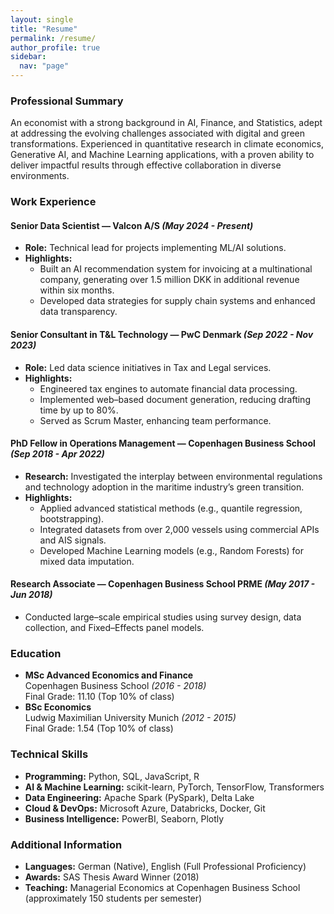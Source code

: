 ```yaml
---
layout: single
title: "Resume"
permalink: /resume/
author_profile: true
sidebar:
  nav: "page"
---
```


### Professional Summary

An economist with a strong background in AI, Finance, and Statistics, adept at addressing the evolving challenges associated with digital and green transformations. Experienced in quantitative research in climate economics, Generative AI, and Machine Learning applications, with a proven ability to deliver impactful results through effective collaboration in diverse environments.

### Work Experience
#### Senior Data Scientist — Valcon A/S *(May 2024 - Present)*
- **Role:** Technical lead for projects implementing ML/AI solutions.
- **Highlights:**
  - Built an AI recommendation system for invoicing at a multinational company, generating over 1.5 million DKK in additional revenue within six months.
  - Developed data strategies for supply chain systems and enhanced data transparency.

#### Senior Consultant in T&L Technology — PwC Denmark *(Sep 2022 - Nov 2023)*
- **Role:** Led data science initiatives in Tax and Legal services.
- **Highlights:**
  - Engineered tax engines to automate financial data processing.
  - Implemented web–based document generation, reducing drafting time by up to 80%.
  - Served as Scrum Master, enhancing team performance.

#### PhD Fellow in Operations Management — Copenhagen Business School *(Sep 2018 - Apr 2022)*
- **Research:** Investigated the interplay between environmental regulations and technology adoption in the maritime industry’s green transition.
- **Highlights:**
  - Applied advanced statistical methods (e.g., quantile regression, bootstrapping).
  - Integrated datasets from over 2,000 vessels using commercial APIs and AIS signals.
  - Developed Machine Learning models (e.g., Random Forests) for mixed data imputation.

#### Research Associate — Copenhagen Business School PRME *(May 2017 - Jun 2018)*
- Conducted large–scale empirical studies using survey design, data collection, and Fixed–Effects panel models.

### Education
- **MSc Advanced Economics and Finance**  
  Copenhagen Business School *(2016 - 2018)*  
  Final Grade: 11.10 (Top 10% of class)
- **BSc Economics**  
  Ludwig Maximilian University Munich *(2012 - 2015)*  
  Final Grade: 1.54 (Top 10% of class)

### Technical Skills
- **Programming:** Python, SQL, JavaScript, R  
- **AI & Machine Learning:** scikit-learn, PyTorch, TensorFlow, Transformers  
- **Data Engineering:** Apache Spark (PySpark), Delta Lake  
- **Cloud & DevOps:** Microsoft Azure, Databricks, Docker, Git  
- **Business Intelligence:** PowerBI, Seaborn, Plotly

### Additional Information
- **Languages:** German (Native), English (Full Professional Proficiency)  
- **Awards:** SAS Thesis Award Winner (2018)  
- **Teaching:** Managerial Economics at Copenhagen Business School (approximately 150 students per semester)